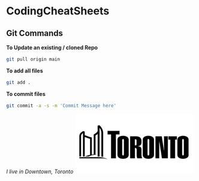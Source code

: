 # CodingCheatSheets
## Git Commands
**To Update an existing / cloned Repo**
```bash
git pull origin main
```

**To add all files** 
```bash
git add .
```
**To commit files** 
```bash
git commit -a -s -m 'Commit Message here'
```
*I live in Downtown, Toronto*
![](https://github.com/nomadic-me/CodingCheatSheets/blob/main/TotontoLogo.png?raw=true)
